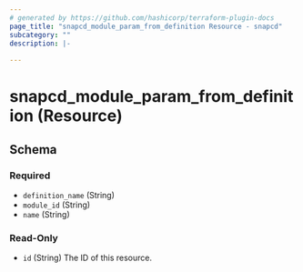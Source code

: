 ```yaml
---
# generated by https://github.com/hashicorp/terraform-plugin-docs
page_title: "snapcd_module_param_from_definition Resource - snapcd"
subcategory: ""
description: |-
  
---
```


# snapcd_module_param_from_definition (Resource)





<!-- schema generated by tfplugindocs -->
## Schema

### Required

- `definition_name` (String)
- `module_id` (String)
- `name` (String)

### Read-Only

- `id` (String) The ID of this resource.
